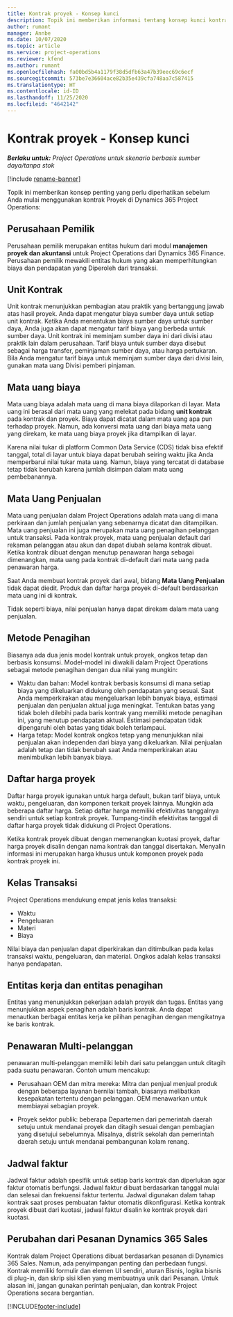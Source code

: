 ```yaml
---
title: Kontrak proyek - Konsep kunci
description: Topik ini memberikan informasi tentang konsep kunci kontrak proyek di Project Operations.
author: rumant
manager: Annbe
ms.date: 10/07/2020
ms.topic: article
ms.service: project-operations
ms.reviewer: kfend
ms.author: rumant
ms.openlocfilehash: fa00bd5b4a1179f38d5dfb63a47b39eec69c6ecf
ms.sourcegitcommit: 573be7e36604ace82b35e439cfa748aa7c587415
ms.translationtype: HT
ms.contentlocale: id-ID
ms.lasthandoff: 11/25/2020
ms.locfileid: "4642142"
---
```

# <a name="project-contracts---key-concepts"></a>Kontrak proyek - Konsep kunci

_**Berlaku untuk:** Project Operations untuk skenario berbasis sumber daya/tanpa stok_

[!include [rename-banner](~/includes/cc-data-platform-banner.md)]

Topik ini memberikan konsep penting yang perlu diperhatikan sebelum Anda mulai menggunakan kontrak Proyek di Dynamics 365 Project Operations:

## <a name="owning-company"></a>Perusahaan Pemilik

Perusahaan pemilik merupakan entitas hukum dari modul **manajemen proyek dan akuntansi** untuk Project Operations dari Dynamics 365 Finance. Perusahaan pemilik mewakili entitas hukum yang akan memperhitungkan biaya dan pendapatan yang Diperoleh dari transaksi.

## <a name="contracting-unit"></a>Unit Kontrak

Unit kontrak menunjukkan pembagian atau praktik yang bertanggung jawab atas hasil proyek. Anda dapat mengatur biaya sumber daya untuk setiap unit kontrak. Ketika Anda menentukan biaya sumber daya untuk sumber daya, Anda juga akan dapat mengatur tarif biaya yang berbeda untuk sumber daya. Unit kontrak ini meminjam sumber daya ini dari divisi atau praktik lain dalam perusahaan. Tarif biaya untuk sumber daya disebut sebagai harga transfer, peminjaman sumber daya, atau harga pertukaran. Bila Anda mengatur tarif biaya untuk meminjam sumber daya dari divisi lain, gunakan mata uang Divisi pemberi pinjaman.

## <a name="cost-currency"></a>Mata uang biaya

Mata uang biaya adalah mata uang di mana biaya dilaporkan di layar. Mata uang ini berasal dari mata uang yang melekat pada bidang **unit kontrak** pada kontrak dan proyek. Biaya dapat dicatat dalam mata uang apa pun terhadap proyek. Namun, ada konversi mata uang dari biaya mata uang yang direkam, ke mata uang biaya proyek jika ditampilkan di layar.

Karena nilai tukar di platform Common Data Service (CDS) tidak bisa efektif tanggal, total di layar untuk biaya dapat berubah seiring waktu jika Anda memperbarui nilai tukar mata uang. Namun, biaya yang tercatat di database tetap tidak berubah karena jumlah disimpan dalam mata uang pembebanannya.

## <a name="sales-currency"></a>Mata Uang Penjualan

Mata uang penjualan dalam Project Operations adalah mata uang di mana perkiraan dan jumlah penjualan yang sebenarnya dicatat dan ditampilkan. Mata uang penjualan ini juga merupakan mata uang penagihan pelanggan untuk transaksi. Pada kontrak proyek, mata uang penjualan default dari rekaman pelanggan atau akun dan dapat diubah selama kontrak dibuat. Ketika kontrak dibuat dengan menutup penawaran harga sebagai dimenangkan, mata uang pada kontrak di-default dari mata uang pada penawaran harga.

Saat Anda membuat kontrak proyek dari awal, bidang **Mata Uang Penjualan** tidak dapat diedit. Produk dan daftar harga proyek di-default berdasarkan mata uang ini di kontrak.

Tidak seperti biaya, nilai penjualan hanya dapat direkam dalam mata uang penjualan.

## <a name="billing-method"></a>Metode Penagihan

Biasanya ada dua jenis model kontrak untuk proyek, ongkos tetap dan berbasis konsumsi. Model-model ini diwakili dalam Project Operations sebagai metode penagihan dengan dua nilai yang mungkin:

- Waktu dan bahan: Model kontrak berbasis konsumsi di mana setiap biaya yang dikeluarkan didukung oleh pendapatan yang sesuai. Saat Anda memperkirakan atau mengeluarkan lebih banyak biaya, estimasi penjualan dan penjualan aktual juga meningkat. Tentukan batas yang tidak boleh dilebihi pada baris kontrak yang memiliki metode penagihan ini, yang menutup pendapatan aktual. Estimasi pendapatan tidak dipengaruhi oleh batas yang tidak boleh terlampaui.
- Harga tetap: Model kontrak ongkos tetap yang menunjukkan nilai penjualan akan independen dari biaya yang dikeluarkan. Nilai penjualan adalah tetap dan tidak berubah saat Anda memperkirakan atau menimbulkan lebih banyak biaya.

## <a name="project-price-lists"></a>Daftar harga proyek

Daftar harga proyek igunakan untuk harga default, bukan tarif biaya, untuk waktu, pengeluaran, dan komponen terkait proyek lainnya. Mungkin ada beberapa daftar harga. Setiap daftar harga memiliki efektivitas tanggalnya sendiri untuk setiap kontrak proyek. Tumpang-tindih efektivitas tanggal di daftar harga proyek tidak didukung di Project Operations.

Ketika kontrak proyek dibuat dengan memenangkan kuotasi proyek, daftar harga proyek disalin dengan nama kontrak dan tanggal disertakan. Menyalin informasi ini merupakan harga khusus untuk komponen proyek pada kontrak proyek ini.

## <a name="transaction-classes"></a>Kelas Transaksi

Project Operations mendukung empat jenis kelas transaksi:

- Waktu
- Pengeluaran
- Materi
- Biaya

Nilai biaya dan penjualan dapat diperkirakan dan ditimbulkan pada kelas transaksi waktu, pengeluaran, dan material. Ongkos adalah kelas transaksi hanya pendapatan.

## <a name="work-entities-and-billing-entities"></a>Entitas kerja dan entitas penagihan

Entitas yang menunjukkan pekerjaan adalah proyek dan tugas. Entitas yang menunjukkan aspek penagihan adalah baris kontrak. Anda dapat menautkan berbagai entitas kerja ke pilihan penagihan dengan mengikatnya ke baris kontrak.

## <a name="multi-customer-deals"></a>Penawaran Multi-pelanggan

penawaran multi-pelanggan memiliki lebih dari satu pelanggan untuk ditagih pada suatu penawaran. Contoh umum mencakup:

- Perusahaan OEM dan mitra mereka: Mitra dan penjual menjual produk dengan beberapa layanan bernilai tambah, biasanya melibatkan kesepakatan tertentu dengan pelanggan. OEM menawarkan untuk membiayai sebagian proyek. 

- Proyek sektor publik: beberapa Departemen dari pemerintah daerah setuju untuk mendanai proyek dan ditagih sesuai dengan pembagian yang disetujui sebelumnya. Misalnya, distrik sekolah dan pemerintah daerah setuju untuk mendanai pembangunan kolam renang.

## <a name="invoice-schedules"></a>Jadwal faktur

Jadwal faktur adalah spesifik untuk setiap baris kontrak dan diperlukan agar faktur otomatis berfungsi. Jadwal faktur dibuat berdasarkan tanggal mulai dan selesai dan frekuensi faktur tertentu. Jadwal digunakan dalam tahap kontrak saat proses pembuatan faktur otomatis dikonfigurasi. Ketika kontrak proyek dibuat dari kuotasi, jadwal faktur disalin ke kontrak proyek dari kuotasi.

## <a name="changes-from-dynamics-365-sales-orders"></a>Perubahan dari Pesanan Dynamics 365 Sales

Kontrak dalam Project Operations dibuat berdasarkan pesanan di Dynamics 365 Sales. Namun, ada penyimpangan penting dan perbedaan fungsi. Kontrak memiliki formulir dan elemen UI sendiri, aturan Bisnis, logika bisnis di plug-in, dan skrip sisi klien yang membuatnya unik dari Pesanan. Untuk alasan ini, jangan gunakan perintah penjualan, dan kontrak Project Operations secara bergantian.


[!INCLUDE[footer-include](../includes/footer-banner.md)]